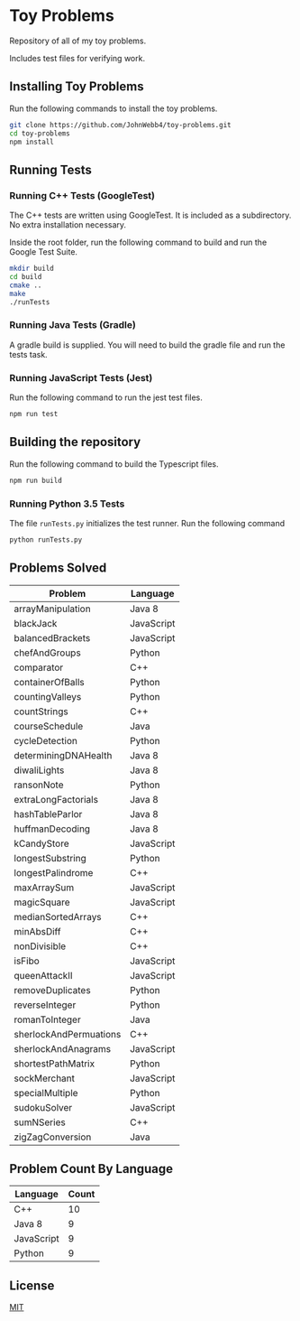 # Toy Problems

Repository of all of my toy problems.

Includes test files for verifying work.

## Installing Toy Problems

Run the following commands to install the toy problems.

```sh
git clone https://github.com/JohnWebb4/toy-problems.git
cd toy-problems
npm install
```

## Running Tests

### Running C++ Tests (GoogleTest)

The C++ tests are written using GoogleTest. It is included as a subdirectory. No extra installation necessary.

Inside the root folder, run the following command to build and run the Google Test Suite.

```sh
mkdir build
cd build
cmake ..
make
./runTests
```

### Running Java Tests (Gradle)

A gradle build is supplied. You will need to build the gradle file and run the tests task.

### Running JavaScript Tests (Jest)

Run the following command to run the jest test files.

```sh
npm run test
```

## Building the repository

Run the following command to build the Typescript files.

```sh
npm run build
```

### Running Python 3.5 Tests

The file `runTests.py` initializes the test runner. Run the following command

```sh
python runTests.py
```

## Problems Solved

| Problem                | Language   |
| ---------------------- | ---------- |
| arrayManipulation      | Java 8     |
| blackJack              | JavaScript |
| balancedBrackets       | JavaScript |
| chefAndGroups          | Python     |
| comparator             | C++        |
| containerOfBalls       | Python     |
| countingValleys        | Python     |
| countStrings           | C++        |
| courseSchedule         | Java       |
| cycleDetection         | Python     |
| determiningDNAHealth   | Java 8     |
| diwaliLights           | Java 8     |
| ransonNote             | Python     |
| extraLongFactorials    | Java 8     |
| hashTableParlor        | Java 8     |
| huffmanDecoding        | Java 8     |
| kCandyStore            | JavaScript |
| longestSubstring       | Python     |
| longestPalindrome      | C++        |
| maxArraySum            | JavaScript |
| magicSquare            | JavaScript |
| medianSortedArrays     | C++        |
| minAbsDiff             | C++        |
| nonDivisible           | C++        |
| isFibo                 | JavaScript |
| queenAttackII          | JavaScript |
| removeDuplicates       | Python     |
| reverseInteger         | Python     |
| romanToInteger         | Java       |
| sherlockAndPermuations | C++        |
| sherlockAndAnagrams    | JavaScript |
| shortestPathMatrix     | Python     |
| sockMerchant           | JavaScript |
| specialMultiple        | Python     |
| sudokuSolver           | JavaScript |
| sumNSeries             | C++        |
| zigZagConversion       | Java       |

## Problem Count By Language

| Language   | Count |
| ---------- | ----- |
| C++        | 10    |
| Java 8     | 9     |
| JavaScript | 9     |
| Python     | 9     |

## License

[MIT](/LICENSE)

